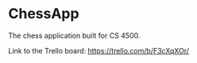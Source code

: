 # ChessApp
The chess application built for CS 4500.

Link to the Trello board: https://trello.com/b/F3cXqXOr/
